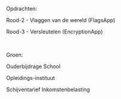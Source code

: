 Opdrachten:

Rood-2 - Vlaggen van de wereld (FlagsApp)

Rood-3 - Versleutelen (EncryptionApp)



&nbsp;

Groen:

Ouderbijdrage School

Opleidings-instituut

Schijventarief Inkomstenbelasting

